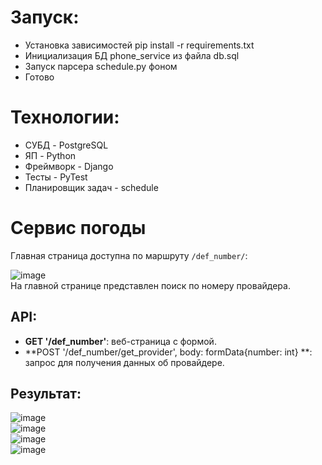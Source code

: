 # Запуск:

- Установка зависимостей pip install -r requirements.txt
- Инициализация БД phone_service из файла db.sql
- Запуск парсера schedule.py фоном
- Готово

# Технологии:

- СУБД - PostgreSQL
- ЯП - Python
- Фреймворк - Django
- Тесты - PyTest
- Планировщик задач - schedule

# Сервис погоды

Главная страница доступна по маршруту `/def_number/`:

![image](https://github.com/glitteryskroll/phone_service/assets/55313356/4a4d2cbc-d9cb-484e-9ed9-671b93d38395)
<br/>На главной странице представлен поиск по номеру провайдера.
## API:

- **GET '/def_number'**: веб-страница с формой.
- **POST '/def_number/get_provider', body: formData{number: int} **: запрос для получения данных об провайдере.
## Результат:
![image](https://github.com/glitteryskroll/phone_service/assets/55313356/9f6ae204-2a2b-49aa-8e38-1f183967cec5)
<br/>
![image](https://github.com/glitteryskroll/phone_service/assets/55313356/d9411149-f134-46cf-b9df-e23a917639c4)
<br/>
![image](https://github.com/glitteryskroll/phone_service/assets/55313356/8a72e869-aacb-4fff-9664-bbd5576f3d44)
<br/>
![image](https://github.com/glitteryskroll/phone_service/assets/55313356/9828b596-1f4f-456c-838d-e676ba916089)


